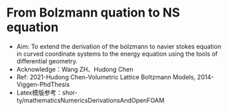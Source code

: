 # From Bolzmann quation to NS equation
- Aim: To extend the derivation of the bolzmann to navier stokes equation in curved coordinate systems to the energy equation using the tools of differential geometry.
- Acknowledge：Wang ZH、Hudong Chen
- Ref: 2021-Hudong Chen-Volumetric Lattice Boltzmann Models, 2014-Viggen-PhdThesis
- Latex模版参考：shor-ty/mathematicsNumericsDerivationsAndOpenFOAM
